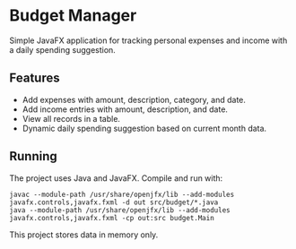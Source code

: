 # Budget Manager

Simple JavaFX application for tracking personal expenses and income with a daily spending suggestion.

## Features
- Add expenses with amount, description, category, and date.
- Add income entries with amount, description, and date.
- View all records in a table.
- Dynamic daily spending suggestion based on current month data.

## Running
The project uses Java and JavaFX. Compile and run with:

```
javac --module-path /usr/share/openjfx/lib --add-modules javafx.controls,javafx.fxml -d out src/budget/*.java
java --module-path /usr/share/openjfx/lib --add-modules javafx.controls,javafx.fxml -cp out:src budget.Main
```

This project stores data in memory only.
